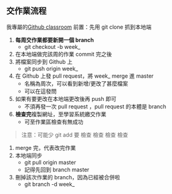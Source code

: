 ## 交作業流程
我專屬的[Github classroom](https://github.com/Lidemy/mentor-program-5th-raye0621)
前置：先用 git clone 抓到本地端

1. **每周交作業都要新開一個 branch**
    - git checkout -b week_ 
2. 在本地端做完該周的作業 commit 完之後
3. 將檔案同步到 Github 上
    - git push origin week_
4. 在 Github 上發 pull request，將 week_ merge 進 master
    - 名稱為周次，可以看到新增/更改了甚麼檔案
    - 可以在這發問
5. 如果有要更改在本地端更改後再 push 即可
    - 不須再發一次 pull request ，pull request 的本體是 branch
6. **檢查完**複製網址，至學習系統繳交作業
    - 可至作業區檢查有無成功


>注意：可能少 git add
>要 檢查 檢查 檢查 檢查


1. merge 完，代表改完作業
2. 本地端同步
    - git pull origin master
    - 記得先回到 branch master
3. 刪掉該次作業的 branch，因為已經被合併啦
    - git branch -d week_


